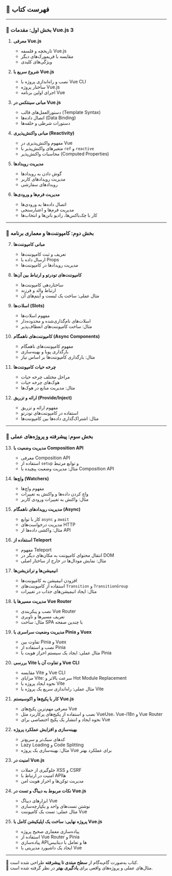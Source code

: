 ## **📖 فهرست کتاب**  
---

### **🔵 بخش اول: مقدمات Vue.js 3**

1. **معرفی Vue.js**
   - تاریخچه و فلسفه Vue.js
   - مقایسه با فریمورک‌های دیگر
   - ویژگی‌های کلیدی

2. **شروع سریع با Vue.js**
   - نصب و راه‌اندازی پروژه با Vue CLI
   - ساختار پروژه Vue.js
   - اجرای اولین برنامه Vue

3. **مبانی سینتکس در Vue.js**
   - دستورالعمل‌های قالب (Template Syntax)
   - اتصال داده‌ها (Data Binding)
   - دستورات شرطی و حلقه‌ها

4. **مبانی واکنش‌پذیری (Reactivity)**
   - مفهوم واکنش‌پذیری در Vue
   - متغیرهای واکنش‌پذیر با `ref` و `reactive`
   - محاسبات واکنش‌پذیر (Computed Properties)

5. **مدیریت رویدادها**
   - گوش دادن به رویدادها
   - مدیریت رویدادهای کاربر
   - رویدادهای سفارشی

6. **مدیریت فرم‌ها و ورودی‌ها**
   - اتصال داده‌ها به ورودی‌ها
   - مدیریت فرم‌ها و اعتبارسنجی
   - کار با چک‌باکس‌ها، رادیو باتن‌ها و انتخاب‌ها

---

### **🔵 بخش دوم: کامپوننت‌ها و معماری برنامه**

7. **مبانی کامپوننت‌ها**
   - تعریف و ثبت کامپوننت‌ها
   - ارسال داده با Props
   - مدیریت رویدادها در کامپوننت‌ها

8. **کامپوننت‌های تودرتو و ارتباط بین آن‌ها**
   - ساختاردهی کامپوننت‌ها
   - ارتباط والد و فرزند
   - مثال عملی: ساخت یک لیست و آیتم‌های آن

9. **اسلات‌ها (Slots)**
   - مفهوم اسلات‌ها
   - اسلات‌های نام‌گذاری‌شده و محدوده‌دار
   - مثال: ساخت کامپوننت‌های انعطاف‌پذیر

10. **کامپوننت‌های ناهمگام (Async Components)**
    - مفهوم کامپوننت‌های ناهمگام
    - بارگذاری پویا و بهینه‌سازی
    - مثال: بارگذاری کامپوننت‌ها بر اساس نیاز

11. **چرخه حیات کامپوننت‌ها**
    - مراحل مختلف چرخه حیات
    - هوک‌های چرخه حیات
    - مثال: مدیریت منابع در هوک‌ها

12. **ارائه و تزریق (Provide/Inject)**
    - مفهوم ارائه و تزریق
    - استفاده در کامپوننت‌های تودرتو
    - مثال: اشتراک‌گذاری داده‌ها بین کامپوننت‌ها

---

### **🔵 بخش سوم: پیشرفته و پروژه‌های عملی**

13. **مدیریت وضعیت با Composition API**
    - معرفی Composition API
    - استفاده از `setup` و توابع مرتبط
    - مثال: مدیریت وضعیت پیچیده با Composition API

14. **واچ‌ها (Watchers)**
    - مفهوم واچ‌ها
    - واچ کردن داده‌ها و واکنش به تغییرات
    - مثال: واکنش به تغییرات ورودی کاربر

15. **مدیریت رویدادهای ناهمگام (Async)**
    - کار با توابع `async` و `await`
    - مدیریت درخواست‌های HTTP
    - مثال: واکشی داده‌ها از API

16. **استفاده از Teleport**
    - مفهوم Teleport
    - انتقال محتوای کامپوننت به مکان‌های دیگر در DOM
    - مثال: نمایش مودال‌ها در خارج از ساختار اصلی

17. **انیمیشن‌ها و ترانزیشن‌ها**
    - افزودن انیمیشن به کامپوننت‌ها
    - استفاده از کامپوننت‌های `Transition` و `TransitionGroup`
    - مثال: ایجاد انیمیشن‌های جذاب در تغییرات

18. **مدیریت مسیرها با Vue Router**
    - نصب و پیکربندی Vue Router
    - تعریف مسیرها و ناوبری
    - مثال: ساخت SPA با چندین صفحه

19. **مدیریت وضعیت سراسری با Pinia و Vuex**  
    - تفاوت بین Pinia و Vuex  
    - نصب و استفاده از Pinia  
    - مثال عملی: ایجاد یک سیستم احراز هویت با Pinia  

20. **بررسی Vite و تفاوت آن با Vue CLI**  
    - مقایسه Vite و Vue CLI  
    - مزایای Vite: سرعت بالاتر و Hot Module Replacement  
    - نحوه ایجاد پروژه با Vite  
    - مثال عملی: راه‌اندازی سریع یک پروژه با Vite  

21. **کار با پکیج‌ها و اکوسیستم Vue.js**  
    - معرفی مهم‌ترین پکیج‌های Vue  
    - نصب و استفاده از پکیج‌های پرکاربرد مثل VueUse، Vue-i18n و Vue Router  
    - نحوه ایجاد و انتشار یک پکیج اختصاصی برای Vue  

22. **بهینه‌سازی و افزایش عملکرد پروژه**  
    - کدهای سبک‌تر و سریع‌تر  
    - Lazy Loading و Code Splitting  
    - مثال: بهینه‌سازی یک پروژه Vue برای عملکرد بهتر  

23. **امنیت در Vue.js**  
    - جلوگیری از حملات XSS و CSRF  
    - امنیت در ارتباط با API‌ها  
    - مدیریت توکن‌ها و احراز هویت امن  

24. **نکات مربوط به دیباگ و تست در Vue.js**  
    - ابزارهای دیباگ Vue  
    - نوشتن تست‌های واحد و یکپارچه‌سازی  
    - مثال عملی: تست یک کامپوننت Vue  

25. **پروژه نهایی: ساخت یک اپلیکیشن کامل با Vue.js**  
    - پیاده‌سازی معماری صحیح پروژه  
    - استفاده از Vue Router و Pinia  
    - پیاده‌سازی APIها و تعامل با دیتابیس  
    - ایجاد یک داشبورد مدیریتی با Vue  

---

🔹 کتاب به‌صورت گام‌به‌گام از **سطح مبتدی تا پیشرفته** طراحی شده است.  
🔹 مثال‌های عملی و پروژه‌های واقعی برای **یادگیری بهتر** در نظر گرفته شده است.  
